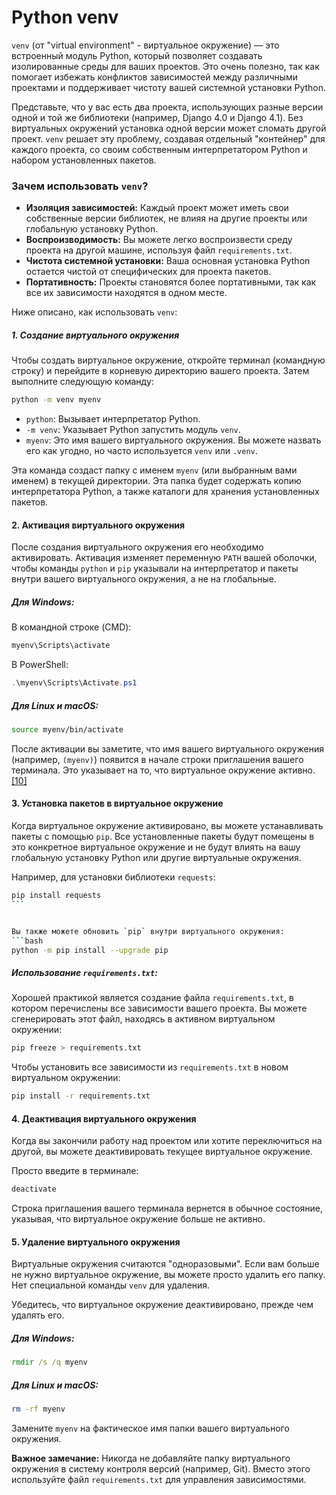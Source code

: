 # Python venv

`venv` (от "virtual environment" - виртуальное окружение) — это встроенный модуль Python, который позволяет создавать изолированные среды для ваших проектов. Это очень полезно, так как помогает избежать конфликтов зависимостей между различными проектами и поддерживает чистоту вашей системной установки Python.

Представьте, что у вас есть два проекта, использующих разные версии одной и той же библиотеки (например, Django 4.0 и Django 4.1). Без виртуальных окружений установка одной версии может сломать другой проект. `venv` решает эту проблему, создавая отдельный "контейнер" для каждого проекта, со своим собственным интерпретатором Python и набором установленных пакетов.

### Зачем использовать `venv`?

- **Изоляция зависимостей:** Каждый проект может иметь свои собственные версии библиотек, не влияя на другие проекты или глобальную установку Python.
- **Воспроизводимость:** Вы можете легко воспроизвести среду проекта на другой машине, используя файл `requirements.txt`.
- **Чистота системной установки:** Ваша основная установка Python остается чистой от специфических для проекта пакетов.
- **Портативность:** Проекты становятся более портативными, так как все их зависимости находятся в одном месте.

Ниже описано, как использовать `venv`:

##### 1. Создание виртуального окружения

Чтобы создать виртуальное окружение, откройте терминал (командную строку) и перейдите в корневую директорию вашего проекта. Затем выполните следующую команду:

```bash
python -m venv myenv
```

- `python`: Вызывает интерпретатор Python.
- `-m venv`: Указывает Python запустить модуль `venv`.
- `myenv`: Это имя вашего виртуального окружения. Вы можете назвать его как угодно, но часто используется `venv` или `.venv`.

Эта команда создаст папку с именем `myenv` (или выбранным вами именем) в текущей директории. Эта папка будет содержать копию интерпретатора Python, а также каталоги для хранения установленных пакетов.

#### 2. Активация виртуального окружения

После создания виртуального окружения его необходимо активировать. Активация изменяет переменную `PATH` вашей оболочки, чтобы команды `python` и `pip` указывали на интерпретатор и пакеты внутри вашего виртуального окружения, а не на глобальные.

##### Для Windows:

В командной строке (CMD):

```cmd
myenv\Scripts\activate
```

В PowerShell:

```powershell
.\myenv\Scripts\Activate.ps1
```

##### Для Linux и macOS:

```bash
source myenv/bin/activate
```

После активации вы заметите, что имя вашего виртуального окружения (например, `(myenv)`) появится в начале строки приглашения вашего терминала. Это указывает на то, что виртуальное окружение активно. [[10]](https://www.geeksforgeeks.org/python/creating-python-virtual-environment-windows-linux/)

#### 3. Установка пакетов в виртуальное окружение

Когда виртуальное окружение активировано, вы можете устанавливать пакеты с помощью `pip`. Все установленные пакеты будут помещены в это конкретное виртуальное окружение и не будут влиять на вашу глобальную установку Python или другие виртуальные окружения.

Например, для установки библиотеки `requests`:

````bash
pip install requests
```


Вы также можете обновить `pip` внутри виртуального окружения:
```bash
python -m pip install --upgrade pip
````

##### Использование `requirements.txt`:

Хорошей практикой является создание файла `requirements.txt`, в котором перечислены все зависимости вашего проекта. Вы можете сгенерировать этот файл, находясь в активном виртуальном окружении:

```bash
pip freeze > requirements.txt
```

Чтобы установить все зависимости из `requirements.txt` в новом виртуальном окружении:

```bash
pip install -r requirements.txt
```

#### 4. Деактивация виртуального окружения

Когда вы закончили работу над проектом или хотите переключиться на другой, вы можете деактивировать текущее виртуальное окружение.

Просто введите в терминале:

```bash
deactivate
```

Строка приглашения вашего терминала вернется в обычное состояние, указывая, что виртуальное окружение больше не активно.

#### 5. Удаление виртуального окружения

Виртуальные окружения считаются "одноразовыми". Если вам больше не нужно виртуальное окружение, вы можете просто удалить его папку. Нет специальной команды `venv` для удаления.

Убедитесь, что виртуальное окружение деактивировано, прежде чем удалять его.

##### Для Windows:

```cmd
rmdir /s /q myenv
```

##### Для Linux и macOS:

```bash
rm -rf myenv
```

Замените `myenv` на фактическое имя папки вашего виртуального окружения.

**Важное замечание:** Никогда не добавляйте папку виртуального окружения в систему контроля версий (например, Git). Вместо этого используйте файл `requirements.txt` для управления зависимостями.
